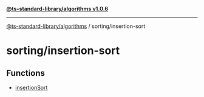 [**@ts-standard-library/algorithms v1.0.6**](../../README.md)

***

[@ts-standard-library/algorithms](../../modules.md) / sorting/insertion-sort

# sorting/insertion-sort

## Functions

- [insertionSort](functions/insertionSort.md)
